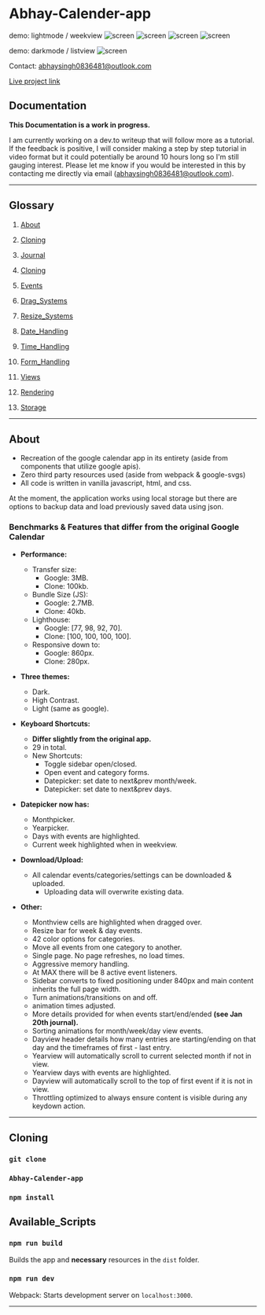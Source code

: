 # Abhay-Calender-app

demo: lightmode / weekview
![screen](screenshots/cal1.jpg)
![screen](screenshots/cal2.jpg)
![screen](screenshots/cal3.jpg)
![screen](screenshots/calenderk.jpg)

demo: darkmode / listview
![screen](screenshots/darkCalScreen.jpg)

Contact: abhaysingh0836481@outlook.com

[Live project link](https://chaseottofy.github.io/Abhay-Calender-app/)


## Documentation

**This Documentation is a work in progress.**

I am currently working on a dev.to writeup that will follow more as a tutorial. If the feedback is positive, I will consider making a step by step tutorial in video format but it could potentially be around 10 hours long so I'm still gauging interest. Please let me know if you would be interested in this by contacting me directly via email (abhaysingh0836481@outlook.com).

____________

## Glossary

1. [About](#about)

2. [Cloning](#cloning)

3. [Journal](#journal)

4. [Cloning](#cloning)

5. [Events](#events)

6. [Drag_Systems](#drag_systems)
  
7. [Resize_Systems](#resize_systems)

8. [Date_Handling](#date_handling)

9. [Time_Handling](#time_handling)

10. [Form_Handling](#form_handling)

11. [Views](#views)

12. [Rendering](#rendering)

13. [Storage](#storage)

____________

## About

* Recreation of the google calendar app in its entirety (aside from components that utilize google apis).
* Zero third party resources used (aside from webpack & google-svgs)
* All code is written in vanilla javascript, html, and css.

At the moment, the application works using local storage but there are options to backup data and load previously saved data using json.

### Benchmarks & Features that differ from the original Google Calendar

* **Performance:**
  * Transfer size:
    * Google: 3MB.
    * Clone: 100kb.
  * Bundle Size (JS):
    * Google: 2.7MB.
    * Clone: 40kb.
  * Lighthouse:
    * Google: [77, 98, 92, 70].
    * Clone: [100, 100, 100, 100].
  * Responsive down to:
    * Google: 860px.
    * Clone: 280px.

* **Three themes:**
  * Dark.
  * High Contrast.
  * Light (same as google).

* **Keyboard Shortcuts:**
  * **Differ slightly from the original app.**
  * 29 in total.
  * New Shortcuts:
    * Toggle sidebar open/closed.
    * Open event and category forms.
    * Datepicker: set date to next&prev month/week.
    * Datepicker: set date to next&prev days.

* **Datepicker now has:**
  * Monthpicker.
  * Yearpicker.
  * Days with events are highlighted.
  * Current week highlighted when in weekview.

* **Download/Upload:**
  * All calendar events/categories/settings can be downloaded & uploaded.
    * Uploading data will overwrite existing data.

* **Other:**
  * Monthview cells are highlighted when dragged over.
  * Resize bar for week & day events.
  * 42 color options for categories.
  * Move all events from one category to another.
  * Single page. No page refreshes, no load times.
  * Aggressive memory handling.
  * At MAX there will be 8 active event listeners.
  * Sidebar converts to fixed positioning under 840px and main content inherits the full page width.
  * Turn animations/transitions on and off.
  * animation times adjusted.
  * More details provided for when events start/end/ended **(see Jan 20th journal).**
  * Sorting animations for month/week/day view events.
  * Dayview header details how many entries are starting/ending on that day and the timeframes of first - last entry.
  * Yearview will automatically scroll to current selected month if not in view.
  * Yearview days with events are highlighted.
  * Dayview will automatically scroll to the top of first event if it is not in view.
  * Throttling optimized to always ensure content is visible during any keydown action.

____________

## Cloning

### `git clone`

### `Abhay-Calender-app`

### `npm install`

## Available_Scripts

### `npm run build`

Builds the app and **necessary** resources in the `dist` folder.

### `npm run dev`

Webpack: Starts development server on `localhost:3000`.

____________
